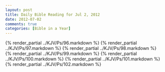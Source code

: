 ```yaml
---
layout: post
title: Daily Bible Reading for Jul 2, 2012
date: 2012-07-02
comments: true
categories: [Bible in a Year]
---
```

{% render_partial ../KJV/Ps/96.markdown %}
{% render_partial ../KJV/Ps/97.markdown %}
{% render_partial ../KJV/Ps/98.markdown %}
{% render_partial ../KJV/Ps/99.markdown %}
{% render_partial ../KJV/Ps/100.markdown %}
{% render_partial ../KJV/Ps/101.markdown %}
{% render_partial ../KJV/Ps/102.markdown %}
